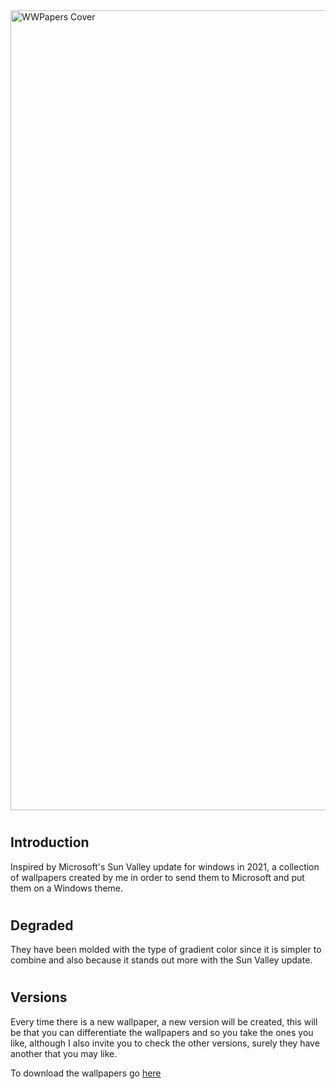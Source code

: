 <img src="https://raw.githubusercontent.com/ToastcodeDev/Windows-Wallpapers/Master/Locale/cover_image.jpg" alt="WWPapers Cover" width="1280"/>

# <h2> Introduction </h2>
<p> Inspired by Microsoft's Sun Valley update for windows in 2021, a collection of wallpapers created by me in order to send them to Microsoft and put them on a Windows theme. </p>

# <h2> Degraded </h2>
<p> They have been molded with the type of gradient color since it is simpler to combine and also because it stands out more with the Sun Valley update. </p>

# <h2> Versions </h2>
<p> Every time there is a new wallpaper, a new version will be created, this will be that you can differentiate the wallpapers and so you take the ones you like, although I also invite you to check the other versions, surely they have another that you may like. </p>

To download the wallpapers go [here](https://github.com/ToastcodeDev/Windows-Wallpapers/releases)